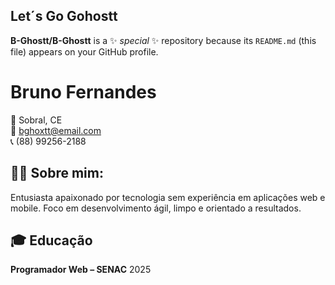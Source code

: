 ## Let´s Go Gohostt 

**B-Ghostt/B-Ghostt** is a ✨ _special_ ✨ repository because its `README.md` (this file) appears on your GitHub profile.


# Bruno Fernandes
  
📍 Sobral, CE  
📧 bghoxtt@email.com  
📞 (88) 99256-2188  


## 🧑‍💻 Sobre mim:
Entusiasta apaixonado por tecnologia sem experiência em aplicações web e mobile. Foco em desenvolvimento ágil, limpo e orientado a resultados.


## 🎓 Educação

**Programador Web – SENAC**  2025 
